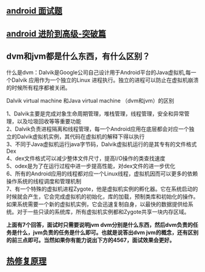 ## [android 面试题](https://juejin.cn/post/6844903891625050119)
## [android 进阶到高级-突破篇](https://pangrongxian.github.io/2017/07/17/Android%20%E8%BF%9B%E9%98%B6%E5%88%B0%E9%AB%98%E7%BA%A7%20-%20%E7%AA%81%E7%A0%B4%E7%AF%87/)

## dvm和jvm都是什么东西，有什么区别？
什么是dvm：Dalvik是Google公司自己设计用于Android平台的Java虚拟机,每一个Dalvik 应用作为一个独立的Linux 进程执行。独立的进程可以防止在虚拟机崩溃的时候所有程序都被关闭。

Dalvik  virtual machine 和Java virtual machine    （dvm和jvm）的区别

1、Dalvik主要是完成对象生命周期管理，堆栈管理，线程管理，安全和异常管理，以及垃圾回收等等重要功能  
2、Dalvik负责进程隔离和线程管理，每一个Android应用在底层都会对应一个独立的Dalvik虚拟机实例，其代码在虚拟机的解释下得以执行  
3、不同于Java虚拟机运行java字节码，Dalvik虚拟机运行的是其专有的文件格式Dex  
4、dex文件格式可以减少整体文件尺寸，提高I/O操作的类查找速度  
5、odex是为了在运行过程中进一步提高性能，对dex文件的进一步优化  
6、所有的Android应用的线程都对应一个Linux线程，虚拟机因而可以更多的依赖操作系统的线程调度和管理机制  
7、有一个特殊的虚拟机进程Zygote，他是虚拟机实例的孵化器。它在系统启动的时候就会产生，它会完成虚拟机的初始化，库的加载，预制类库和初始化的操作。如果系统需要一个新的虚拟机实例，它会迅速复制自身，以最快的数据提供给系统。对于一些只读的系统库，所有虚拟机实例都和Zygote共享一块内存区域。

**上面有7个回答，面试时只需要说明jvm dvm分别是什么东西，然后dvm负责的任务是什么，jvm负责的任务是什么即可。也就是说答出dvm jvm的概念，还有区别的前三点即可。当然如果你有能力说出下方的4567，面试效果会更好。**

## [热修复原理](https://juejin.cn/post/6844903985602789384)
